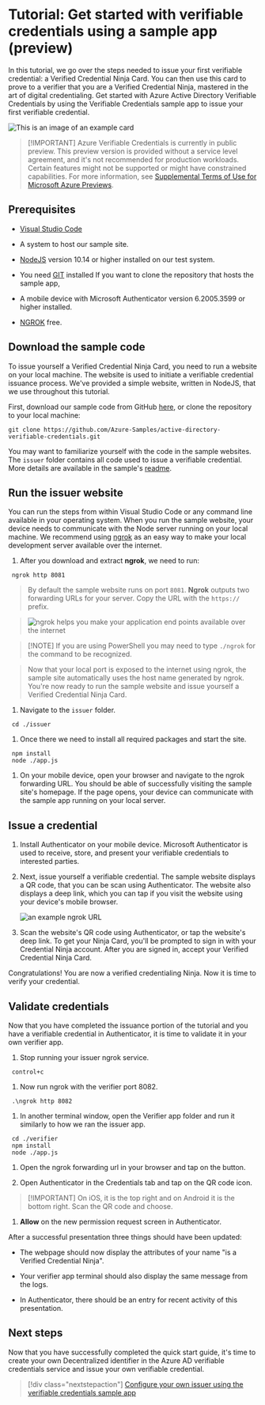 # Tutorial: Get started with verifiable credentials using a sample app (preview)

In this tutorial, we go over the steps needed to issue your first verifiable
credential: a Verified Credential Ninja Card. You can then use this card to
prove to a verifier that you are a Verified Credential Ninja, mastered in the
art of digital credentialing. Get started with Azure Active Directory Verifiable
Credentials by using the Verifiable Credentials sample app to issue your first
verifiable credential.

![This is an image of an example
card](media/get-started-verifiable-credentials/ninja-card.png)

>   [!IMPORTANT] Azure Verifiable Credentials is currently in public preview.
>   This preview version is provided without a service level agreement, and it's
>   not recommended for production workloads. Certain features might not be
>   supported or might have constrained capabilities. For more information, see
>   [Supplemental Terms of Use for Microsoft Azure
>   Previews](https://azure.microsoft.com/support/legal/preview-supplemental-terms/).

## Prerequisites

-   [Visual Studio Code](https://code.visualstudio.com/Download)

-   A system to host our sample site.

-   [NodeJS](https://nodejs.org/en/download/) version 10.14 or higher installed
    on our test system.

-   You need [GIT](https://git-scm.com/downloads) installed If you want to clone
    the repository that hosts the sample app,

-   A mobile device with Microsoft Authenticator version 6.2005.3599 or higher
    installed.

-   [NGROK](https://ngrok.com/) free.

## Download the sample code

To issue yourself a Verified Credential Ninja Card, you need to run a website on
your local machine. The website is used to initiate a verifiable credential
issuance process. We've provided a simple website, written in NodeJS, that we
use throughout this tutorial.

First, download our sample code from GitHub
[here](https://github.com/Azure-Samples/active-directory-verifiable-credentials),
or clone the repository to your local machine:

~~~~~~~~~~~~~~~~~~~~~~~~~~~~~~~~~~~~~~~~~~~~~~~~~~~~~~~~~~~~~~~~~~~~~~~~~~~~~~~~
git clone https://github.com/Azure-Samples/active-directory-verifiable-credentials.git
~~~~~~~~~~~~~~~~~~~~~~~~~~~~~~~~~~~~~~~~~~~~~~~~~~~~~~~~~~~~~~~~~~~~~~~~~~~~~~~~

You may want to familiarize yourself with the code in the sample websites. The
`issuer` folder contains all code used to issue a verifiable credential. More
details are available in the sample's
[readme](https://github.com/Azure-Samples/active-directory-verifiable-credentials).

## Run the issuer website

You can run the steps from within Visual Studio Code or any command line
available in your operating system. When you run the sample website, your device
needs to communicate with the Node server running on your local machine. We
recommend using [ngrok](https://ngrok.com/) as an easy way to make your local
development server available over the internet.

1.  After you download and extract **ngrok**, we need to run:

~~~~~~~~~~~~~~~~~~~~~~~~~~~~~~~~~~~~~~~~~~~~~~~~~~~~~~~~~~~~~~~~~~~~~~~~~~~~~~~~
 ngrok http 8081
~~~~~~~~~~~~~~~~~~~~~~~~~~~~~~~~~~~~~~~~~~~~~~~~~~~~~~~~~~~~~~~~~~~~~~~~~~~~~~~~

>   By default the sample website runs on port `8081`. **Ngrok** outputs two
>   forwarding URLs for your server. Copy the URL with the `https://` prefix.

>   ![ngrok helps you make your application end points available over the
>   internet](media/get-started-verifiable-credentials/ngrok.png)

>   [!NOTE] If you are using PowerShell you may need to type `./ngrok` for the
>   command to be recognized.

>   Now that your local port is exposed to the internet using ngrok, the sample
>   site automatically uses the host name generated by ngrok. You're now ready
>   to run the sample website and issue yourself a Verified Credential Ninja
>   Card.

1.  Navigate to the `issuer` folder.

~~~~~~~~~~~~~~~~~~~~~~~~~~~~~~~~~~~~~~~~~~~~~~~~~~~~~~~~~~~~~~~~~~~~~~~~~~~~~~~~
 cd ./issuer
~~~~~~~~~~~~~~~~~~~~~~~~~~~~~~~~~~~~~~~~~~~~~~~~~~~~~~~~~~~~~~~~~~~~~~~~~~~~~~~~

1.  Once there we need to install all required packages and start the site.

~~~~~~~~~~~~~~~~~~~~~~~~~~~~~~~~~~~~~~~~~~~~~~~~~~~~~~~~~~~~~~~~~~~~~~~~~~~~~~~~
 npm install
 node ./app.js
~~~~~~~~~~~~~~~~~~~~~~~~~~~~~~~~~~~~~~~~~~~~~~~~~~~~~~~~~~~~~~~~~~~~~~~~~~~~~~~~

1.  On your mobile device, open your browser and navigate to the ngrok
    forwarding URL. You should be able of successfully visiting the sample
    site's homepage. If the page opens, your device can communicate with the
    sample app running on your local server.

## Issue a credential

1.  Install Authenticator on your mobile device. Microsoft Authenticator is used
    to receive, store, and present your verifiable credentials to interested
    parties.

2.  Next, issue yourself a verifiable credential. The sample website displays a
    QR code, that you can be scan using Authenticator. The website also displays
    a deep link, which you can tap if you visit the website using your device's
    mobile browser.

    ![an example ngrok
    URL](media/get-started-verifiable-credentials/ngrok_url.png)

3.  Scan the website's QR code using Authenticator, or tap the website's deep
    link. To get your Ninja Card, you'll be prompted to sign in with your
    Credential Ninja account. After you are signed in, accept your Verified
    Credential Ninja Card.

Congratulations! You are now a verified credentialing Ninja. Now it is time to
verify your credential.

## Validate credentials

Now that you have completed the issuance portion of the tutorial and you have a
verifiable credential in Authenticator, it is time to validate it in your own
verifier app.

1.  Stop running your issuer ngrok service.

~~~~~~~~~~~~~~~~~~~~~~~~~~~~~~~~~~~~~~~~~~~~~~~~~~~~~~~~~~~~~~~~~~~~~~~~~~~~~~~~
 control+c
~~~~~~~~~~~~~~~~~~~~~~~~~~~~~~~~~~~~~~~~~~~~~~~~~~~~~~~~~~~~~~~~~~~~~~~~~~~~~~~~

1.  Now run ngrok with the verifier port 8082.

~~~~~~~~~~~~~~~~~~~~~~~~~~~~~~~~~~~~~~~~~~~~~~~~~~~~~~~~~~~~~~~~~~~~~~~~~~~~~~~~
 .\ngrok http 8082
~~~~~~~~~~~~~~~~~~~~~~~~~~~~~~~~~~~~~~~~~~~~~~~~~~~~~~~~~~~~~~~~~~~~~~~~~~~~~~~~

1.  In another terminal window, open the Verifier app folder and run it
    similarly to how we ran the issuer app.

~~~~~~~~~~~~~~~~~~~~~~~~~~~~~~~~~~~~~~~~~~~~~~~~~~~~~~~~~~~~~~~~~~~~~~~~~~~~~~~~
 cd ./verifier
 npm install
 node ./app.js
~~~~~~~~~~~~~~~~~~~~~~~~~~~~~~~~~~~~~~~~~~~~~~~~~~~~~~~~~~~~~~~~~~~~~~~~~~~~~~~~

1.  Open the ngrok forwarding url in your browser and tap on the button.

2.  Open Authenticator in the Credentials tab and tap on the QR code icon.

>   [!IMPORTANT] On iOS, it is the top right and on Android it is the bottom
>   right. Scan the QR code and choose.

1.  **Allow** on the new permission request screen in Authenticator.

After a successful presentation three things should have been updated:

-   The webpage should now display the attributes of your name "is a Verified
    Credential Ninja".

-   Your verifier app terminal should also display the same message from the
    logs.

-   In Authenticator, there should be an entry for recent activity of this
    presentation.

## Next steps

Now that you have successfully completed the quick start guide, it's time to
create your own Decentralized identifier in the Azure AD verifiable credentials
service and issue your own verifiable credential.

>   [!div class="nextstepaction"] [Configure your own issuer using the
>   verifiable credentials sample
>   app](./enable-your-tenant-verifiable-credentials.md)
